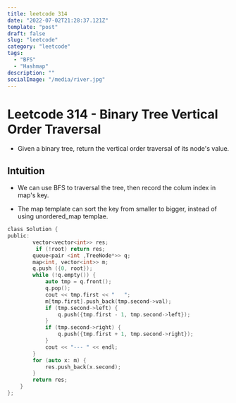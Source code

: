 ```yaml
---
title: leetcode 314
date: "2022-07-02T21:28:37.121Z"
template: "post"
draft: false
slug: "leetcode"
category: "leetcode"
tags:
  - "BFS"
  - "Hashmap"
description: ""
socialImage: "/media/river.jpg"
---
```


# Leetcode 314 - Binary Tree Vertical Order Traversal
- Given a binary tree, return the vertical order traversal of its node's value.
## Intuition
- We can use BFS to traversal the tree, then record the colum index in map's key.

- The map template can sort the key from smaller to bigger, instead of using unordered_map templae.

```c
class Solution {
public:
        vector<vector<int>> res;
         if (!root) return res;
        queue<pair <int ,TreeNode*>> q;
        map<int, vector<int>> m;
        q.push ({0, root});
        while (!q.empty()) {
            auto tmp = q.front();
            q.pop();
            cout << tmp.first << "   ";
            m[tmp.first].push_back(tmp.second->val);
            if (tmp.second->left) {
                q.push({tmp.first - 1, tmp.second->left});
            }
            if (tmp.second->right) {
                q.push({tmp.first + 1, tmp.second->right});
            }
            cout << "--- " << endl;
        }
        for (auto x: m) {
            res.push_back(x.second);
        }
        return res;
    }
};
```
